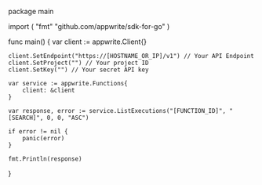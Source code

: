 package main

import (
    "fmt"
    "github.com/appwrite/sdk-for-go"
)

func main() {
    var client := appwrite.Client{}

    client.SetEndpoint("https://[HOSTNAME_OR_IP]/v1") // Your API Endpoint
    client.SetProject("") // Your project ID
    client.SetKey("") // Your secret API key

    var service := appwrite.Functions{
        client: &client
    }

    var response, error := service.ListExecutions("[FUNCTION_ID]", "[SEARCH]", 0, 0, "ASC")

    if error != nil {
        panic(error)
    }

    fmt.Println(response)
}
